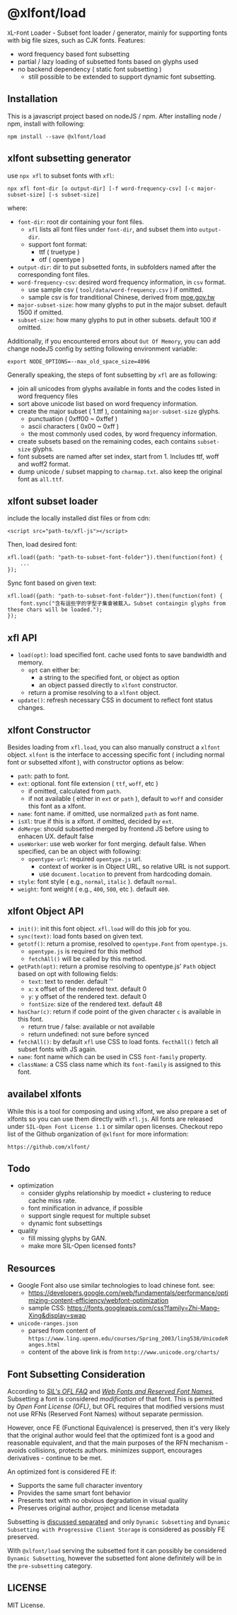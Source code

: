 # @xlfont/load

`X`L-`F`ont `L`oader - Subset font loader / generator, mainly for supporting fonts with big file sizes, such as CJK fonts. Features:

 - word frequency based font subsetting
 - partial / lazy loading of subsetted fonts based on glyphs used
 - no backend dependency ( static font subsetting )
   - still possible to be extended to support dynamic font subsetting.


## Installation

This is a javascript project based on nodeJS / npm. After installing node / npm, install with following:

    npm install --save @xlfont/load


## xlfont subsetting generator

use `npx xfl` to subset fonts with `xfl`:

    npx xfl font-dir [o output-dir] [-f word-frequency-csv] [-c major-subset-size] [-s subset-size]


where:

 - `font-dir`: root dir containing your font files.
   - `xfl` lists all font files under `font-dir`, and subset them into `output-dir`.
   - support font format:
     - ttf ( truetype )
     - otf ( opentype )
 - `output-dir`: dir to put subsetted fonts, in subfolders named after the corresponding font files.
 - `word-frequency-csv`: desired word frequency information, in `csv` format.
   - use sample csv ( `tool/data/word-frequency.csv` ) if omitted.
   - sample csv is for tranditional Chinese, derived from [moe.gov.tw](http://language.moe.gov.tw/001/Upload/files/SITE_CONTENT/M0001/86NEWS/download/86rest17.TXT)
 - `major-subset-size`: how many glyphs to put in the major subset. default 1500 if omitted.
 - `subset-size`: how many glyphs to put in other subsets. default 100 if omitted.

Additionally, if you encountered errors about `Out Of Memory`, you can add change nodeJS config by setting following environment variable:

    export NODE_OPTIONS=--max_old_space_size=4096


Generally speaking, the steps of font subsetting by `xfl` are as following:

 - join all unicodes from glyphs available in fonts and the codes listed in word frequency files
 - sort above unicode list based on word frequency information.
 - create the major subset ( 1.ttf ), containing `major-subset-size` glyphs.
   - punctuation ( 0xff00 ~ 0xffef )
   - ascii characters ( 0x00 ~ 0xff )
   - the most commonly used codes, by word frequency information.
 - create subsets based on the remaining codes, each contains `subset-size` glyphs.
 - font subsets are named after set index, start from 1. Includes ttf, woff and woff2 format.
 - dump unicode / subset mapping to `charmap.txt`. also keep the original font as `all.ttf`.


## xlfont subset loader

include the locally installed dist files or from cdn:

    <script src="path-to/xfl-js"></script>


Then, load desired font:

    xfl.load({path: "path-to-subset-font-folder"}).then(function(font) {
        ...
    });

Sync font based on given text:

    xfl.load({path: "path-to-subset-font-folder"}).then(function(font) {
        font.sync("含有這些字的字型子集會被載入。Subset containgin glyphs from these chars will be loaded.");
    });


## xfl API

 - `load(opt)`: load specified font. cache used fonts to save bandwidth and memory.
   - `opt` can either be:
     - a string to the specified font, or object as option
     - an object passed directly to `xlfont` constructor.
   - return a promise resolving to a `xlfont` object.
 - `update()`: refresh necessary CSS in document to reflect font status changes.


## xlfont Constructor

Besides loading from `xfl.load`, you can also manually construct a `xlfont` object. `xlfont` is the interface to accessing specific font ( including normal font or subsetted xlfont ), with constructor options as below:

 - `path`: path to font.
 - `ext`: optional. font file extension ( `ttf`, `woff`, etc )
   - if omitted, calculated from `path`.
   - if not available ( either in `ext` or `path` ), default to `woff` and consider this font as a xlfont.
 - `name`: font name. if omitted, use normalized `path` as font name.
 - `isXl`: true if this is a xlfont. if omitted, decided by `ext`. 
 - `doMerge`: should subsetted merged by frontend JS before using to enhacen UX. default false
 - `useWorker`: use web worker for font merging. default false. When specified, can be an object with following:
   - `opentype-url`: required `opentype.js` url.
      - context of worker is in Object URL, so relative URL is not support.
      - use `document.location` to prevent from hardcoding domain.
 - `style`: font style ( e.g., `normal`, `italic` ). default `normal`.
 - `weight`: font weight ( e.g., `400`, `500`, etc ). default `400`.


## xlfont Object API

 - `init()`: init this font object. `xfl.load` will do this job for you.
 - `sync(text)`: load fonts based on given text.
 - `getotf()`: return a promise, resolved to `opentype.Font` from `opentype.js`.
   - `opentype.js` is required for this method
   - `fetchAll()` will be called by this method.
 - `getPath(opt)`: return a promise resolving to opentype.js' `Path` object based on opt with following fields:
   - `text`: text to render. default ''
   - `x`: x offset of the rendered text. default 0
   - `y`: y offset of the rendered text. default 0
   - `fontSize`: size of the rendered text. default 48
 - `hasChar(c)`: return if code point of the given character `c` is available in this font.
   - return true / false: available or not available
   - return undefined: not sure before synced
 - `fetchAll()`: by default `xfl` use CSS to load fonts. `fecthAll()` fetch all subset fonts with JS again.
 - `name`: font name which can be used in CSS `font-family` property.
 - `className`: a CSS class name which its `font-family` is assigned to this font.


## availabel xlfonts

While this is a tool for composing and using xlfont, we also prepare a set of xlfonts so you can use them directly with `xfl.js`. All fonts are released under `SIL-Open Font License 1.1` or similar open licenses. Checkout repo list of the Github organization of `@xlfont` for more information:

    https://github.com/xlfont/


## Todo

 - optimization
   - consider glyphs relationship by moedict + clustering to reduce cache miss rate.
   - font minification in advance, if possible
   - support single request for multiple subset
   - dynamic font subsettings
 - quality
   - fill missing glyphs by GAN.
   - make more SIL-Open licensed fonts?

## Resources

 - Google Font also use similar technologies to load chinese font. see:
   - https://developers.google.com/web/fundamentals/performance/optimizing-content-efficiency/webfont-optimization
   - sample CSS: https://fonts.googleapis.com/css?family=Zhi-Mang-Xing&display=swap
 - `unicode-ranges.json`
   - parsed from content of `https://www.ling.upenn.edu/courses/Spring_2003/ling538/UnicodeRanges.html`
   - content of the above link is from `http://www.unicode.org/charts/`


## Font Subsetting Consideration

According to [*SIL's OFL FAQ*](https://scripts.sil.org/cms/scripts/page.php?item_id=OFL-FAQ_web#b4b7db21) and [*Web Fonts and Reserved Font Names*](https://scripts.sil.org/cms/scripts/page.php?site_id=nrsi&id=OFL_web_fonts_and_RFNs#33301a9c), Subsetting a font is considered *modification* of that font. This is permitted by *Open Font License (OFL)*, but OFL requires that modified versions must not use RFNs (Reserved Font Names) without separate permission.

However, once FE (Functional Equivalence) is preserved, then it's very likely that the original author would feel that the optimized font is a good and reasonable equivalent, and that the main purposes of the RFN mechanism - avoids collisions, protects authors. minimizes support, encourages derivatives - continue to be met.

An optimized font is considered FE if:

 - Supports the same full character inventory
 - Provides the same smart font behavior
 - Presents text with no obvious degradation in visual quality
 - Preserves original author, project and license metadata

Subsetting is [discussed separated](https://scripts.sil.org/cms/scripts/page.php?site_id=nrsi&id=OFL_web_fonts_and_RFNs#b4599c52) and only `Dynamic Subsetting` and `Dynamic Subsetting with Progressive Client Storage` is considered as possibly FE preserved.

With `@xlfont/load` serving the subsetted font it can possibly be considered `Dynamic Subsetting`, however the subsetted font alone definitely will be in the `pre-subsetting` category.


## LICENSE

MIT License.
